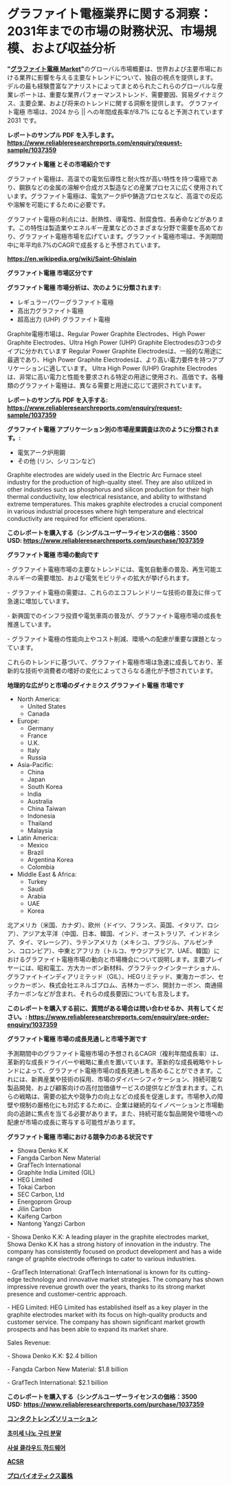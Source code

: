 <p><h1>グラファイト電極業界に関する洞察：2031年までの市場の財務状況、市場規模、および収益分析</h1></p><p><strong>"<a href="https://www.reliableresearchreports.com/graphite-electrodes-r1037359">グラファイト電極 Market</a>"</strong>のグローバル市場概要は、世界および主要市場における業界に影響を与える主要なトレンドについて、独自の視点を提供します。 デルの最も経験豊富なアナリストによってまとめられたこれらのグローバルな産業レポートは、重要な業界パフォーマンストレンド、需要要因、貿易ダイナミクス、主要企業、および将来のトレンドに関する洞察を提供します。 グラファイト電極 市場は、2024 から || への年間成長率が8.7% になると予測されています2031 です。</p>
<p><strong>レポートのサンプル PDF を入手します。</strong><strong><a href="https://www.reliableresearchreports.com/enquiry/request-sample/1037359">https://www.reliableresearchreports.com/enquiry/request-sample/1037359</a></strong></p>
<p><strong>グラファイト電極 とその市場紹介です</strong></p>
<p><p>グラファイト電極は、高温での電気伝導性と耐火性が高い特性を持つ電極であり、鋼鉄などの金属の溶解や合成ガス製造などの産業プロセスに広く使用されています。グラファイト電極は、電気アーク炉や鋳造プロセスなど、高温での反応や溶解を可能にするために必要です。</p><p>グラファイト電極の利点には、耐熱性、導電性、耐腐食性、長寿命などがあります。この特性は製造業やエネルギー産業などのさまざまな分野で需要を高めており、グラファイト電極市場を広げています。グラファイト電極市場は、予測期間中に年平均8.7%のCAGRで成長すると予想されています。</p><a href="https://en.wikipedia.org/wiki/Saint-Ghislain"></a></p>
<p><strong><a href="https://en.wikipedia.org/wiki/Saint-Ghislain">https://en.wikipedia.org/wiki/Saint-Ghislain</a></strong></p>
<p><strong>グラファイト電極&nbsp;市場区分です</strong><strong></strong></p>
<p><strong>グラファイト電極 市場分析は、次のように分類されます:</strong>&nbsp;</p>
<p><ul><li>レギュラーパワーグラファイト電極</li><li>高出力グラファイト電極</li><li>超高出力 (UHP) グラファイト電極</li></ul></p>
<p><p>Graphite電極市場は、Regular Power Graphite Electrodes、High Power Graphite Electrodes、Ultra High Power (UHP) Graphite Electrodesの3つのタイプに分かれています Regular Power Graphite Electrodesは、一般的な用途に最適であり、High Power Graphite Electrodesは、より高い電力要件を持つアプリケーションに適しています。 Ultra High Power (UHP) Graphite Electrodesは、非常に高い電力と性能を要求される特定の用途に使用され、高価です。各種類のグラファイト電極は、異なる需要と用途に応じて選択されています。</p></p>
<p><strong>レポートのサンプル PDF を入手する: <a href="https://www.reliableresearchreports.com/enquiry/request-sample/1037359">https://www.reliableresearchreports.com/enquiry/request-sample/1037359</a></strong></p>
<p><strong> グラファイト電極 アプリケーション別の市場産業調査は次のように分類されます。:</strong></p>
<p><ul><li>電気アーク炉用鋼</li><li>その他 (リン、シリコンなど)</li></ul></p>
<p><p>Graphite electrodes are widely used in the Electric Arc Furnace steel industry for the production of high-quality steel. They are also utilized in other industries such as phosphorus and silicon production for their high thermal conductivity, low electrical resistance, and ability to withstand extreme temperatures. This makes graphite electrodes a crucial component in various industrial processes where high temperature and electrical conductivity are required for efficient operations.</p></p>
<p><strong>このレポートを購入する（シングルユーザーライセンスの価格：3500 USD:</strong><strong>&nbsp;<a href="https://www.reliableresearchreports.com/purchase/1037359">https://www.reliableresearchreports.com/purchase/1037359</a></strong></p>
<p><strong>グラファイト電極 市場の動向です</strong></p>
<p><p>- グラファイト電極市場の主要なトレンドには、電気自動車の普及、再生可能エネルギーの需要増加、および電気モビリティの拡大が挙げられます。</p><p>- グラファイト電極の需要は、これらのエコフレンドリーな技術の普及に伴って急速に増加しています。</p><p>- 新興国でのインフラ投資や電気車両の普及が、グラファイト電極市場の成長を推進しています。</p><p>- グラファイト電極の性能向上やコスト削減、環境への配慮が重要な課題となっています。</p><p>これらのトレンドに基づいて、グラファイト電極市場は急速に成長しており、革新的な技術や消費者の嗜好の変化によってさらなる進化が予想されています。</p></p>
<p><strong>地理的な広がりと市場のダイナミクス グラファイト電極 市場です</strong></p>
<p><ul>
    <li>
        North America:
        <ul>
            <li>United States</li>
            <li>Canada</li>
        </ul>
    </li>
    <li>
        Europe:
        <ul>
            <li>Germany</li>
            <li>France</li>
            <li>U.K.</li>
            <li>Italy</li>
            <li>Russia</li>
        </ul>
    </li>
    <li>
        Asia-Pacific:
        <ul>
            <li>China</li>
            <li>Japan</li>
            <li>South Korea</li>
            <li>India</li>
            <li>Australia</li>
            <li>China Taiwan</li>
            <li>Indonesia</li>
            <li>Thailand</li>
            <li>Malaysia</li>
        </ul>
    </li>
    <li>
        Latin America:
        <ul>
            <li>Mexico</li>
            <li>Brazil</li>
            <li>Argentina Korea</li>
            <li>Colombia</li>
        </ul>
    </li>
    <li>
        Middle East & Africa:
        <ul>
            <li>Turkey</li>
            <li>Saudi</li>
            <li>Arabia</li>
            <li>UAE</li>
            <li>Korea</li>
        </ul>
    </li>
    </ul></p>
<p><p>北アメリカ（米国、カナダ）、欧州（ドイツ、フランス、英国、イタリア、ロシア）、アジア太平洋（中国、日本、韓国、インド、オーストラリア、インドネシア、タイ、マレーシア）、ラテンアメリカ（メキシコ、ブラジル、アルゼンチン、コロンビア）、中東とアフリカ（トルコ、サウジアラビア、UAE、韓国）におけるグラファイト電極市場の動向と市場機会について説明します。主要プレイヤーには、昭和電工、方大カーボン新材料、グラフテックインターナショナル、グラファイトインディアリミテッド（GIL）、HEGリミテッド、東海カーボン、セックカーボン、株式会社エネルゴプロム、吉林カーボン、開封カーボン、南通揚子カーボンなどが含まれ、それらの成長要因についても言及します。</p></p>
<p><strong>このレポートを購入する前に、質問がある場合は問い合わせるか、共有してください。:&nbsp;<a href="https://www.reliableresearchreports.com/enquiry/pre-order-enquiry/1037359">https://www.reliableresearchreports.com/enquiry/pre-order-enquiry/1037359</a></strong></p>
<p><strong>グラファイト電極 市場の成長見通しと市場予測です</strong></p>
<p><p>予測期間中のグラファイト電極市場の予想されるCAGR（複利年間成長率）は、革新的な成長ドライバーや戦略に重点を置いています。革新的な成長戦略やトレンドによって、グラファイト電極市場の成長見通しを高めることができます。これには、新興産業や技術の採用、市場のダイバーシフィケーション、持続可能な製品開発、および顧客向けの高付加価値サービスの提供などが含まれます。これらの戦略は、需要の拡大や競争力の向上などの成長を促進します。市場参入の障壁や規制の厳格化にも対応するために、企業は継続的なイノベーションと市場動向の追跡に焦点を当てる必要があります。また、持続可能な製品開発や環境への配慮が市場の成長に寄与する可能性があります。</p></p>
<p><strong>グラファイト電極 市場における競争力のある状況です</strong></p>
<p><ul><li>Showa Denko K.K</li><li>Fangda Carbon New Material</li><li>GrafTech International</li><li>Graphite India Limited (GIL)</li><li>HEG Limited</li><li>Tokai Carbon</li><li>SEC Carbon, Ltd</li><li>Energoprom Group</li><li>Jilin Carbon</li><li>Kaifeng Carbon</li><li>Nantong Yangzi Carbon</li></ul></p>
<p><p>- Showa Denko K.K: A leading player in the graphite electrodes market, Showa Denko K.K has a strong history of innovation in the industry. The company has consistently focused on product development and has a wide range of graphite electrode offerings to cater to various industries.</p><p>- GrafTech International: GrafTech International is known for its cutting-edge technology and innovative market strategies. The company has shown impressive revenue growth over the years, thanks to its strong market presence and customer-centric approach.</p><p>- HEG Limited: HEG Limited has established itself as a key player in the graphite electrodes market with its focus on high-quality products and customer service. The company has shown significant market growth prospects and has been able to expand its market share.</p><p>Sales Revenue:</p><p>- Showa Denko K.K: $2.4 billion</p><p>- Fangda Carbon New Material: $1.8 billion</p><p>- GrafTech International: $2.1 billion</p></p>
<p><strong>このレポートを購入する（シングルユーザーライセンスの価格：3500 USD:</strong>&nbsp;<strong><a href="https://www.reliableresearchreports.com/purchase/1037359">https://www.reliableresearchreports.com/purchase/1037359</a></strong></p>
<p><strong><p><a href="https://github.com/zjkmgcs938405/Market-Research-Report-List-4/blob/main/547289779121.md">コンタクトレンズソリューション</a></p><p><a href="https://github.com/rcabello548/Market-Research-Report-List-3/blob/main/504891698109.md">초미세 나노 구리 분말</a></p><p><a href="https://medium.com/@conradkirrlin76575/%EA%B8%80%EB%A1%9C%EB%B2%8C-%EC%82%AC%EC%84%A4-%ED%81%B4%EB%9D%BC%EC%9A%B0%EB%93%9C-%ED%95%98%EB%93%9C%EC%9B%A8%EC%96%B4-%EC%8B%9C%EC%9E%A5%EC%9D%80-2024%EB%85%84%EB%B6%80%ED%84%B0-2031%EB%85%84%EA%B9%8C%EC%A7%80%EC%9D%98-%EA%B8%B0%EA%B0%84-%EB%8F%99%EC%95%88-9-6-%EC%9D%98-cagr%EB%A1%9C-%EC%84%B1%EC%9E%A5%ED%95%A0-%EA%B2%83%EC%9C%BC%EB%A1%9C-%EC%98%88%EC%B8%A1%EB%90%A9%EB%8B%88%EB%8B%A4-33a28f3176ea">사설 클라우드 하드웨어</a></p><p><a href="https://medium.com/@gregoriookeefe2023/acsr%E5%B8%82%E5%A0%B4%E3%81%B8%E3%81%AE%E6%B7%B1%E3%81%84%E6%8E%98%E3%82%8A%E4%B8%8B%E3%81%92-%E3%81%9D%E3%81%AE%E5%8B%95%E5%90%91-%E5%B8%82%E5%A0%B4%E3%82%BB%E3%82%B0%E3%83%A1%E3%83%B3%E3%83%86%E3%83%BC%E3%82%B7%E3%83%A7%E3%83%B3-%E7%AB%B6%E4%BA%89%E5%88%86%E6%9E%90-4f96c5bf981e">ACSR</a></p><p><a href="https://github.com/roulaayoub-saad/Market-Research-Report-List-3/blob/main/187619079122.md">プロバイオティクス菌株</a></p></strong></p>